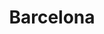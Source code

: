 ---
title: Barcelona
crosslinks:
- zeronet
- europe
- catalunya
- ukpolitics
- AskEurope
- Barca
- place
- CataloniaPics
- pics
- QUETERUNYA
- ShitAmericansSay
- catalonia
- WatchRedditDie
- spain
- italy
- me_irl
- primaverasound
- LucidDreaming
- licht
---